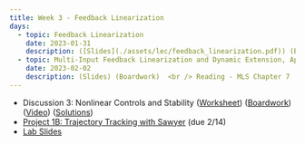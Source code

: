 ```yaml
---
title: Week 3 - Feedback Linearization
days:
  - topic: Feedback Linearization
    date: 2023-01-31
    description: ([Slides](./assets/lec/feedback_linearization.pdf)) (Boardwork)  <br /> Reading - Sastry 1999, Chapter 8
  - topic: Multi-Input Feedback Linearization and Dynamic Extension, Application to Planar Quadrotors
    date: 2023-02-02
    description: (Slides) (Boardwork)  <br /> Reading - MLS Chapter 7
---
```


- Discussion 3: Nonlinear Controls and Stability ([Worksheet](./assets/disc/Discussion_3_Feedback_Linearization.pdf)) ([Boardwork](./assets/disc/201_disc.pdf)) ([Video](https://youtu.be/RST6BJlrIDY)) ([Solutions](./assets/disc/Discussion_3_Feedback_Linearization_Solns.pdf))
- [Project 1B: Trajectory Tracking with Sawyer](./assets/proj/proj1b.pdf) (due 2/14)
- [Lab Slides](https://docs.google.com/presentation/d/1qFgv4YDxfHiKDjqE8yussqhWTYUe6_LN5_CBx9cIsHg/edit?usp=sharing)

<a id="Week4"></a>
